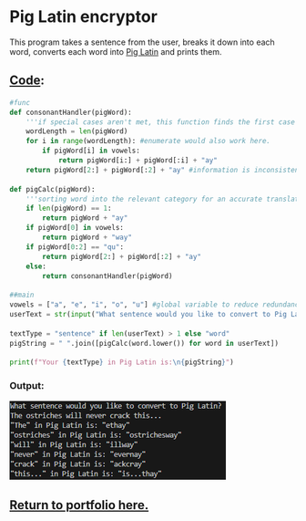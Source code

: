 # Pig Latin encryptor

This program takes a sentence from the user, breaks it down into each word, converts each word into [Pig Latin](https://web.ics.purdue.edu/~morelanj/RAO/prepare2.html) and prints them.

## [Code](PigLatin.py):
```python
#func
def consonantHandler(pigWord):
    '''if special cases aren't met, this function finds the first case of a vowel and sorts the word based on its location.'''
    wordLength = len(pigWord)
    for i in range(wordLength): #enumerate would also work here. 
        if pigWord[i] in vowels:
            return pigWord[i:] + pigWord[:i] + "ay"
    return pigWord[2:] + pigWord[:2] + "ay" #information is inconsistent about what to do when all letters are consonants. 

def pigCalc(pigWord):
    '''sorting word into the relevant category for an accurate translation.'''
    if len(pigWord) == 1:
        return pigWord + "ay"
    if pigWord[0] in vowels:
        return pigWord + "way"
    if pigWord[0:2] == "qu":
        return pigWord[2:] + pigWord[:2] + "ay"
    else:
        return consonantHandler(pigWord)

##main
vowels = ["a", "e", "i", "o", "u"] #global variable to reduce redundancy
userText = str(input("What sentence would you like to convert to Pig Latin?\n")).split() #input is split into array here also to reduce redundancy

textType = "sentence" if len(userText) > 1 else "word"
pigString = " ".join([pigCalc(word.lower()) for word in userText])

print(f"Your {textType} in Pig Latin is:\n{pigString}")
```

### Output:

![An image containing the output of the code.](bin/igLatinOutputPay.png)

## [Return to portfolio here.](README.md)
